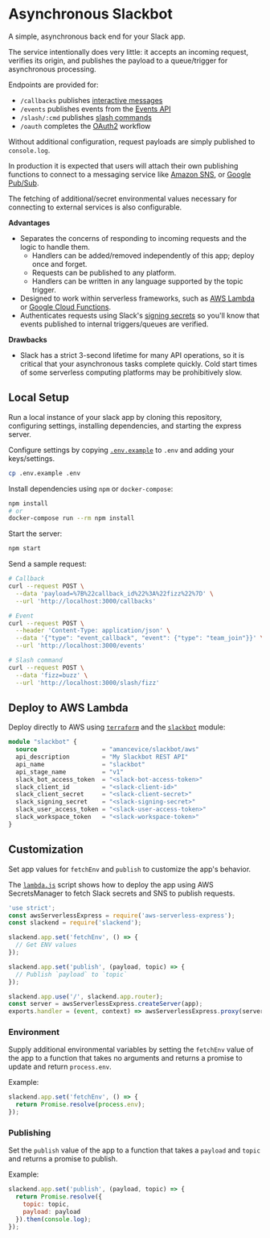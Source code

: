# Asynchronous Slackbot

A simple, asynchronous back end for your Slack app.

The service intentionally does very little: it accepts an incoming request, verifies its origin, and publishes the payload to a queue/trigger for asynchronous processing.

Endpoints are provided for:

- `/callbacks` publishes [interactive messages](https://api.slack.com/interactive-messages)
- `/events` publishes events from the [Events API](https://api.slack.com/events-api)
- `/slash/:cmd` publishes [slash commands](https://api.slack.com/slash-commands)
- `/oauth` completes the [OAuth2](https://api.slack.com/docs/oauth) workflow

Without additional configuration, request payloads are simply published to `console.log`.

In production it is expected that users will attach their own publishing functions to connect to a messaging service like [Amazon SNS](https://aws.amazon.com/sns/), or [Google Pub/Sub](https://cloud.google.com/pubsub/docs/).

The fetching of additional/secret environmental values necessary for connecting to external services is also configurable.

**Advantages**

- Separates the concerns of responding to incoming requests and the logic to handle them.
  - Handlers can be added/removed independently of this app; deploy once and forget.
  - Requests can be published to any platform.
  - Handlers can be written in any language supported by the topic trigger.
- Designed to work within serverless frameworks, such as [AWS Lambda](https://aws.amazon.com/lambda/) or [Google Cloud Functions](https://cloud.google.com/functions/docs/).
- Authenticates requests using Slack's [signing secrets](https://api.slack.com/docs/verifying-requests-from-slack) so you'll know that events published to internal triggers/queues are verified.

**Drawbacks**

- Slack has a strict 3-second lifetime for many API operations, so it is critical that your asynchronous tasks complete quickly. Cold start times of some serverless computing platforms may be prohibitively slow.

## Local Setup

Run a local instance of your slack app by cloning this repository, configuring settings, installing dependencies, and starting the express server.

Configure settings by copying [`.env.example`](./.env.example) to `.env` and adding your keys/settings.

```bash
cp .env.example .env
```

Install dependencies using `npm` or `docker-compose`:

```bash
npm install
# or
docker-compose run --rm npm install
```

Start the server:

```bash
npm start
```

Send a sample request:

```bash
# Callback
curl --request POST \
  --data 'payload=%7B%22callback_id%22%3A%22fizz%22%7D' \
  --url 'http://localhost:3000/callbacks'

# Event
curl --request POST \
  --header 'Content-Type: application/json' \
  --data '{"type": "event_callback", "event": {"type": "team_join"}}' \
  --url 'http://localhost:3000/events'

# Slash command
curl --request POST \
  --data 'fizz=buzz' \
  --url 'http://localhost:3000/slash/fizz'
```

## Deploy to AWS Lambda

Deploy directly to AWS using [`terraform`](https://terraform.io) and the [`slackbot`](https://github.com/amancevice/terraform-aws-slackbot) module:


```terraform
module "slackbot" {
  source                  = "amancevice/slackbot/aws"
  api_description         = "My Slackbot REST API"
  api_name                = "slackbot"
  api_stage_name          = "v1"
  slack_bot_access_token  = "<slack-bot-access-token>"
  slack_client_id         = "<slack-client-id>"
  slack_client_secret     = "<slack-client-secret>"
  slack_signing_secret    = "<slack-signing-secret>"
  slack_user_access_token = "<slack-user-access-token>"
  slack_workspace_token   = "<slack-workspace-token>"
}
```

## Customization

Set app values for `fetchEnv` and `publish` to customize the app's behavior.

The [`lambda.js`](./lambda.js) script shows how to deploy the app using AWS SecretsManager to fetch Slack secrets and SNS to publish requests.

```javascript
'use strict';
const awsServerlessExpress = require('aws-serverless-express');
const slackend = require('slackend');

slackend.app.set('fetchEnv', () => {
  // Get ENV values
});

slackend.app.set('publish', (payload, topic) => {
  // Publish `payload` to `topic`
});

slackend.app.use('/', slackend.app.router);
const server = awsServerlessExpress.createServer(app);
exports.handler = (event, context) => awsServerlessExpress.proxy(server, event, context);
```

### Environment

Supply additional environmental variables by setting the `fetchEnv` value of the app to a function that takes no arguments and returns a promise to update and return `process.env`.

Example:

```javascript
slackend.app.set('fetchEnv', () => {
  return Promise.resolve(process.env);
});
```

### Publishing

Set the `publish` value of the app to a function that takes a `payload` and `topic` and returns a promise to publish.

Example:

```javascript
slackend.app.set('publish', (payload, topic) => {
  return Promise.resolve({
    topic: topic,
    payload: payload
  }).then(console.log);
});
```
